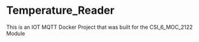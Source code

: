 # Temperature_Reader
This is an IOT MQTT Docker Project that was built for the CSI_6_MOC_2122 Module
